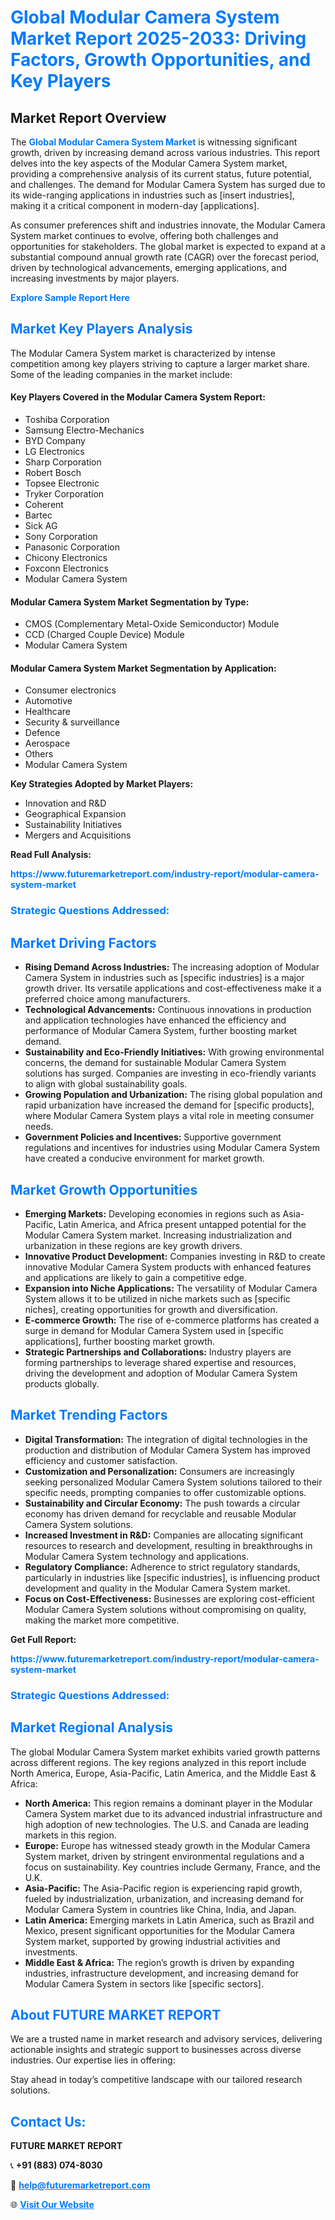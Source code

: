 <h1 style="color: #007BFF;">Global Modular Camera System Market Report 2025-2033: Driving Factors, Growth Opportunities, and Key Players</h1>

<section id="overview">
<h2>Market Report Overview</h2>
<p>The <a href="https://www.futuremarketreport.com/industry-report/modular-camera-system-market" style="color: #007BFF; text-decoration: none;"><strong>Global Modular Camera System Market</strong></a> is witnessing significant growth, driven by increasing demand across various industries. This report delves into the key aspects of the Modular Camera System market, providing a comprehensive analysis of its current status, future potential, and challenges. The demand for Modular Camera System has surged due to its wide-ranging applications in industries such as [insert industries], making it a critical component in modern-day [applications].</p>
<p>As consumer preferences shift and industries innovate, the Modular Camera System market continues to evolve, offering both challenges and opportunities for stakeholders. The global market is expected to expand at a substantial compound annual growth rate (CAGR) over the forecast period, driven by technological advancements, emerging applications, and increasing investments by major players.</p>
</section>

<section id="overview">
<p><a href="https://www.futuremarketreport.com/request-sample/reportId=99968" style="color: #007BFF; text-decoration: none;"><strong>Explore Sample Report Here</strong></a></p>
</section>

<section id="key-players">
<h2 style="color: #007BFF;">Market Key Players Analysis</h2>
<p>The Modular Camera System market is characterized by intense competition among key players striving to capture a larger market share. Some of the leading companies in the market include:</p>
<h4>Key Players Covered in the Modular Camera System Report:</h4>
<ul><li>Toshiba Corporation</li><li>Samsung Electro-Mechanics</li><li>BYD Company</li><li>LG Electronics</li><li>Sharp Corporation</li><li>Robert Bosch</li><li>Topsee Electronic</li><li>Tryker Corporation</li><li>Coherent</li><li>Bartec</li><li>Sick AG</li><li>Sony Corporation</li><li>Panasonic Corporation</li><li>Chicony Electronics</li><li>Foxconn Electronics</li><li>Modular Camera System</li></ul>
<h4>Modular Camera System Market Segmentation by Type:</h4>
<ul><li>CMOS (Complementary Metal-Oxide Semiconductor) Module</li><li>CCD (Charged Couple Device) Module</li><li>Modular Camera System</li></ul>

<h4>Modular Camera System Market Segmentation by Application:</h4>
<ul><li>Consumer electronics</li><li>Automotive</li><li>Healthcare</li><li>Security &amp; surveillance</li><li>Defence</li><li>Aerospace</li><li>Others</li><li>Modular Camera System</li></ul>
<p><strong>Key Strategies Adopted by Market Players:</strong></p>
<ul>
<li>Innovation and R&D</li>
<li>Geographical Expansion</li>
<li>Sustainability Initiatives</li>
<li>Mergers and Acquisitions</li>
</ul>
</section>

<section>
<p><strong>Read Full Analysis: </strong></p><a href="https://www.futuremarketreport.com/industry-report/modular-camera-system-market" style="color: #007BFF; text-decoration: none;"><strong>https://www.futuremarketreport.com/industry-report/modular-camera-system-market</strong></a>
<h3 style="color: #007BFF;">Strategic Questions Addressed:</h3>
</section>

<section id="driving-factors">
<h2 style="color: #007BFF;">Market Driving Factors</h2>
<ul>
<li><strong>Rising Demand Across Industries:</strong> The increasing adoption of Modular Camera System in industries such as [specific industries] is a major growth driver. Its versatile applications and cost-effectiveness make it a preferred choice among manufacturers.</li>
<li><strong>Technological Advancements:</strong> Continuous innovations in production and application technologies have enhanced the efficiency and performance of Modular Camera System, further boosting market demand.</li>
<li><strong>Sustainability and Eco-Friendly Initiatives:</strong> With growing environmental concerns, the demand for sustainable Modular Camera System solutions has surged. Companies are investing in eco-friendly variants to align with global sustainability goals.</li>
<li><strong>Growing Population and Urbanization:</strong> The rising global population and rapid urbanization have increased the demand for [specific products], where Modular Camera System plays a vital role in meeting consumer needs.</li>
<li><strong>Government Policies and Incentives:</strong> Supportive government regulations and incentives for industries using Modular Camera System have created a conducive environment for market growth.</li>
</ul>
</section>

<section id="growth-opportunities">
<h2 style="color: #007BFF;">Market Growth Opportunities</h2>
<ul>
<li><strong>Emerging Markets:</strong> Developing economies in regions such as Asia-Pacific, Latin America, and Africa present untapped potential for the Modular Camera System market. Increasing industrialization and urbanization in these regions are key growth drivers.</li>
<li><strong>Innovative Product Development:</strong> Companies investing in R&D to create innovative Modular Camera System products with enhanced features and applications are likely to gain a competitive edge.</li>
<li><strong>Expansion into Niche Applications:</strong> The versatility of Modular Camera System allows it to be utilized in niche markets such as [specific niches], creating opportunities for growth and diversification.</li>
<li><strong>E-commerce Growth:</strong> The rise of e-commerce platforms has created a surge in demand for Modular Camera System used in [specific applications], further boosting market growth.</li>
<li><strong>Strategic Partnerships and Collaborations:</strong> Industry players are forming partnerships to leverage shared expertise and resources, driving the development and adoption of Modular Camera System products globally.</li>
</ul>
</section>

<section id="trending-factors">
<h2 style="color: #007BFF;">Market Trending Factors</h2>
<ul>
<li><strong>Digital Transformation:</strong> The integration of digital technologies in the production and distribution of Modular Camera System has improved efficiency and customer satisfaction.</li>
<li><strong>Customization and Personalization:</strong> Consumers are increasingly seeking personalized Modular Camera System solutions tailored to their specific needs, prompting companies to offer customizable options.</li>
<li><strong>Sustainability and Circular Economy:</strong> The push towards a circular economy has driven demand for recyclable and reusable Modular Camera System solutions.</li>
<li><strong>Increased Investment in R&D:</strong> Companies are allocating significant resources to research and development, resulting in breakthroughs in Modular Camera System technology and applications.</li>
<li><strong>Regulatory Compliance:</strong> Adherence to strict regulatory standards, particularly in industries like [specific industries], is influencing product development and quality in the Modular Camera System market.</li>
<li><strong>Focus on Cost-Effectiveness:</strong> Businesses are exploring cost-efficient Modular Camera System solutions without compromising on quality, making the market more competitive.</li>
</ul>
</section>

<section>
<p><strong>Get Full Report: </strong></p><a href="https://www.futuremarketreport.com/industry-report/modular-camera-system-market" style="color: #007BFF; text-decoration: none;"><strong>https://www.futuremarketreport.com/industry-report/modular-camera-system-market</strong></a>
<h3 style="color: #007BFF;">Strategic Questions Addressed:</h3>
</section>


<section id="regional-analysis">
<h2 style="color: #007BFF;">Market Regional Analysis</h2>
<p>The global Modular Camera System market exhibits varied growth patterns across different regions. The key regions analyzed in this report include North America, Europe, Asia-Pacific, Latin America, and the Middle East & Africa:</p>
<ul>
<li><strong>North America:</strong> This region remains a dominant player in the Modular Camera System market due to its advanced industrial infrastructure and high adoption of new technologies. The U.S. and Canada are leading markets in this region.</li>
<li><strong>Europe:</strong> Europe has witnessed steady growth in the Modular Camera System market, driven by stringent environmental regulations and a focus on sustainability. Key countries include Germany, France, and the U.K.</li>
<li><strong>Asia-Pacific:</strong> The Asia-Pacific region is experiencing rapid growth, fueled by industrialization, urbanization, and increasing demand for Modular Camera System in countries like China, India, and Japan.</li>
<li><strong>Latin America:</strong> Emerging markets in Latin America, such as Brazil and Mexico, present significant opportunities for the Modular Camera System market, supported by growing industrial activities and investments.</li>
<li><strong>Middle East & Africa:</strong> The region’s growth is driven by expanding industries, infrastructure development, and increasing demand for Modular Camera System in sectors like [specific sectors].</li>
</ul>
</section>

<footer>
<h2 style="color: #007BFF;">About FUTURE MARKET REPORT</h2>
<p>We are a trusted name in market research and advisory services, delivering actionable insights and strategic support to businesses across diverse industries. Our expertise lies in offering:</p>

<p>Stay ahead in today’s competitive landscape with our tailored research solutions.</p>

<h2 style="color: #007BFF;">Contact Us:</h2>
<p><strong>FUTURE MARKET REPORT</strong></p>
<p>📞 <strong>+91 (883) 074-8030</strong></p>
<p>📧 <strong><a href="mailto:help@futuremarketreport.com" style="color: #007BFF;">help@futuremarketreport.com</a></strong></p>
<p>🌐 <strong><a href="https://www.futuremarketreport.com/" style="color: #007BFF;">Visit Our Website</a></strong></p>
</footer>